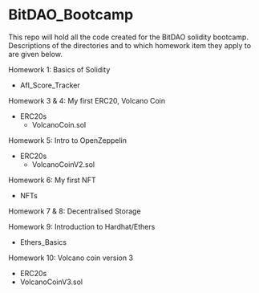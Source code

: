 # BitDAO_Bootcamp
This repo will hold all the code created for the BitDAO solidity bootcamp.
Descriptions of the directories and to which homework item they apply to are given below.

Homework 1: Basics of Solidity
 - Afl_Score_Tracker

Homework 3 & 4: My first ERC20, Volcano Coin
 - ERC20s
   - VolcanoCoin.sol

Homework 5: Intro to OpenZeppelin
 - ERC20s
   - VolcanoCoinV2.sol

Homework 6: My first NFT
- NFTs

Homework 7 & 8: Decentralised Storage

Homework 9: Introduction to Hardhat/Ethers
- Ethers_Basics

Homework 10: Volcano coin version 3
- ERC20s
 - VolcanoCoinV3.sol
